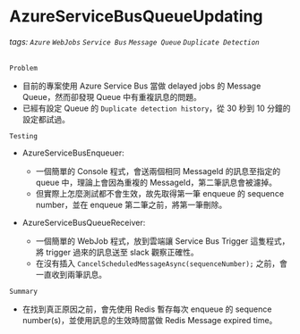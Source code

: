# AzureServiceBusQueueUpdating
###### tags: `Azure` `WebJobs` `Service Bus` `Message Queue` `Duplicate Detection`

`Problem`
- 目前的專案使用 Azure Service Bus 當做 delayed jobs 的 Message Queue，然而卻發現 Queue 中有重複訊息的問題。
- 已經有設定 Queue 的 `Duplicate detection history`，從 30 秒到 10 分鐘的設定都試過。

`Testing`
- AzureServiceBusEnqueuer:
  - 一個簡單的 Console 程式，會送兩個相同 MessageId 的訊息至指定的 queue 中，理論上會因為重複的 MessageId，第二筆訊息會被濾掉。
  - 但實際上怎麼測試都不會生效，故先取得第一筆 enqueue 的 sequence number，並在 enqueue 第二筆之前，將第一筆刪除。

- AzureServiceBusQueueReceiver:
  - 一個簡單的 WebJob 程式，放到雲端讓 Service Bus Trigger 這隻程式，將 trigger 過來的訊息送至 slack 觀察正確性。
  - 在沒有插入 ```CancelScheduledMessageAsync(sequenceNumber);``` 之前，會一直收到兩筆訊息。
  
`Summary`
- 在找到真正原因之前，會先使用 Redis 暫存每次 enqueue 的 sequence number(s)，並使用訊息的生效時間當做 Redis Message expired time。
